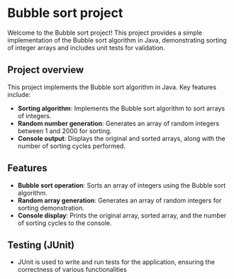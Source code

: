 # Bubble sort project

Welcome to the Bubble sort project! This project provides a simple implementation of the Bubble sort algorithm in Java, demonstrating sorting of integer arrays and includes unit tests for validation.

## Project overview

This project implements the Bubble sort algorithm in Java. Key features include:

- **Sorting algorithm**: Implements the Bubble sort algorithm to sort arrays of integers.
- **Random number generation**: Generates an array of random integers between 1 and 2000 for sorting.
- **Console output**: Displays the original and sorted arrays, along with the number of sorting cycles performed.

## Features

- **Bubble sort operation**: Sorts an array of integers using the Bubble sort algorithm.
- **Random array generation**: Generates an array of random integers for sorting demonstration.
- **Console display**: Prints the original array, sorted array, and the number of sorting cycles to the console.

## Testing (JUnit)
- JUnit is used to write and run tests for the application, ensuring the correctness of various functionalities
